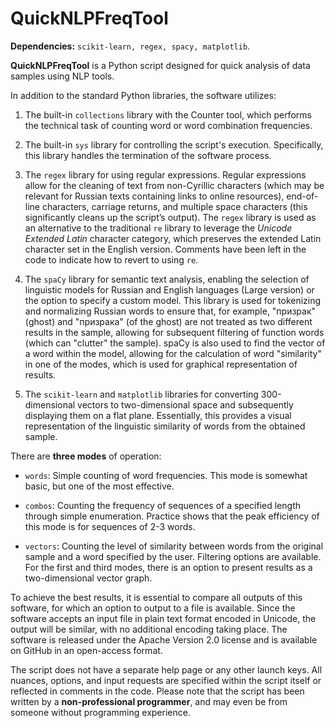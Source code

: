 # QuickNLPFreqTool

**Dependencies:** `scikit-learn, regex, spacy, matplotlib`.

**QuickNLPFreqTool** is a Python script designed for quick analysis of data samples using NLP tools.

In addition to the standard Python libraries, the software utilizes:

1. The built-in `collections` library with the Counter tool, which performs the technical task of counting word or word combination frequencies.

2. The built-in `sys` library for controlling the script's execution. Specifically, this library handles the termination of the software process.

3. The `regex` library for using regular expressions. Regular expressions allow for the cleaning of text from non-Cyrillic characters (which may be relevant for Russian texts containing links to online resources), end-of-line characters, carriage returns, and multiple space characters (this significantly cleans up the script’s output). The `regex` library is used as an alternative to the traditional `re` library to leverage the *Unicode Extended Latin* character category, which preserves the extended Latin character set in the English version. Comments have been left in the code to indicate how to revert to using `re`.

4. The `spaCy` library for semantic text analysis, enabling the selection of linguistic models for Russian and English languages (Large version) or the option to specify a custom model. This library is used for tokenizing and normalizing Russian words to ensure that, for example, "призрак" (ghost) and "призрака" (of the ghost) are not treated as two different results in the sample, allowing for subsequent filtering of function words (which can "clutter" the sample). spaCy is also used to find the vector of a word within the model, allowing for the calculation of word "similarity" in one of the modes, which is used for graphical representation of results.

5. The `scikit-learn` and `matplotlib` libraries for converting 300-dimensional vectors to two-dimensional space and subsequently displaying them on a flat plane. Essentially, this provides a visual representation of the linguistic similarity of words from the obtained sample.

There are **three modes** of operation:

- `words`: Simple counting of word frequencies. This mode is somewhat basic, but one of the most effective.

- `combos`: Counting the frequency of sequences of a specified length through simple enumeration. Practice shows that the peak efficiency of this mode is for sequences of 2-3 words.

- `vectors`: Counting the level of similarity between words from the original sample and a word specified by the user. Filtering options are available. For the first and third modes, there is an option to present results as a two-dimensional vector graph.

To achieve the best results, it is essential to compare all outputs of this software, for which an option to output to a file is available. Since the software accepts an input file in plain text format encoded in Unicode, the output will be similar, with no additional encoding taking place. The software is released under the Apache Version 2.0 license and is available on GitHub in an open-access format.

The script does not have a separate help page or any other launch keys. All nuances, options, and input requests are specified within the script itself or reflected in comments in the code. Please note that the script has been written by a **non-professional programmer**, and may even be from someone without programming experience.
